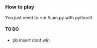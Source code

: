 ### How to play ###
You just need to run Siam.py with python3


#### TO DO ####

- pb insert dont win
